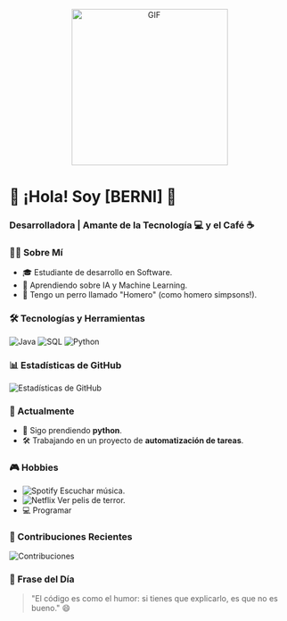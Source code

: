 <p align="center">
  <img alt="GIF" src="https://i.imgur.com/n8icGQc.gif" height="280" />
 <p/>


   # 🚀 ¡Hola! Soy [BERNI] 🚀
### Desarrolladora | Amante de la Tecnología 💻 y el Café ☕
<!-- TODO: Add last video link -->


### 👨‍💻 Sobre Mí
- 🎓 Estudiante de desarrollo en Software.
- 🌱 Aprendiendo sobre IA y Machine Learning.
- 🐶 Tengo un perro llamado "Homero" (como homero simpsons!).


### 🛠️ Tecnologías y Herramientas
![Java](https://img.shields.io/badge/-Java-007396?style=flat-square&logo=java&logoColor=white)
![SQL](https://img.shields.io/badge/-SQL-4479A1?style=flat-square&logo=mysql&logoColor=white)
![Python](https://img.shields.io/badge/-Python-3776AB?style=flat-square&logo=python&logoColor=white)

### 📊 Estadísticas de GitHub
![Estadísticas de GitHub](https://github-readme-stats.vercel.app/api?username=tuusuario&show_icons=true&theme=radical)

### 🔭 Actualmente
- 🌱 Sigo prendiendo **python**.
- 🛠️ Trabajando en un proyecto de **automatización de tareas**.

### 🎮 Hobbies
- ![Spotify](https://img.shields.io/badge/-Spotify-1DB954?style=flat-square&logo=spotify&logoColor=white) Escuchar música.
- ![Netflix](https://img.shields.io/badge/-Netflix-E50914?style=flat-square&logo=netflix&logoColor=white) Ver pelis de terror.
- 💻 Programar 
  
### 🚀 Contribuciones Recientes
![Contribuciones](https://github-readme-activity-graph.vercel.app/graph?username=tuusuario&theme=github)
  
### 💬 Frase del Día
> "El código es como el humor: si tienes que explicarlo, es que no es bueno." 😄
